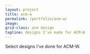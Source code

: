 ```yaml
---
layout: project
title: acm-w
permalink: /portfolio/acm-w/
image:
grid-class: acm design
tagline: designs I've made for ACM-W
---
```

Select designs I've done for ACM-W.
